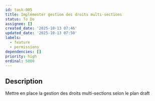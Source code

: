 ```yaml
---
id: task-005
title: Implémenter gestion des droits multi-sections
status: To Do
assignee: []
created_date: '2025-10-13 07:46'
updated_date: '2025-10-13 07:50'
labels:
  - feature
  - permissions
dependencies: []
priority: high
ordinal: 5000
---
```


## Description

<!-- SECTION:DESCRIPTION:BEGIN -->
Mettre en place la gestion des droits multi-sections selon le plan draft
<!-- SECTION:DESCRIPTION:END -->
